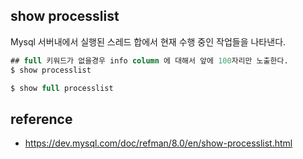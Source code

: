 ## show processlist
Mysql 서버내에서 실행된 스레드 합에서 현재 수행 중인 작업들을 나타낸다.
```sql
## full 키워드가 없을경우 info column 에 대해서 앞에 100자리만 노출한다.
$ show processlist

$ show full processlist
```



## reference
* https://dev.mysql.com/doc/refman/8.0/en/show-processlist.html